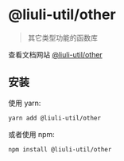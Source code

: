 # @liuli-util/other

> 其它类型功能的函数库

查看文档网站 [@liuli-util/other](https://liuli-utils.rxliuli.com/@liuli-util/other)

## 安装

使用 yarn:

```sh
yarn add @liuli-util/other
```

或者使用 npm:

```sh
npm install @liuli-util/other
```
